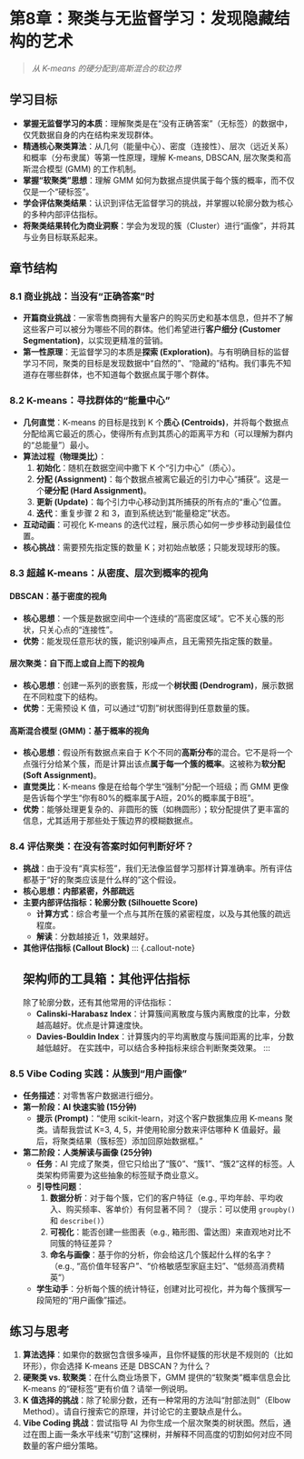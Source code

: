 # 第8章：聚类与无监督学习：发现隐藏结构的艺术

> *从 K-means 的硬分配到高斯混合的软边界*

## 学习目标

- **掌握无监督学习的本质**：理解聚类是在“没有正确答案”（无标签）的数据中，仅凭数据自身的内在结构来发现群体。
- **精通核心聚类算法**：从几何（能量中心）、密度（连接性）、层次（远近关系）和概率（分布隶属）等第一性原理，理解 K-means, DBSCAN, 层次聚类和高斯混合模型 (GMM) 的工作机制。
- **掌握“软聚类”思想**：理解 GMM 如何为数据点提供属于每个簇的概率，而不仅仅是一个“硬标签”。
- **学会评估聚类结果**：认识到评估无监督学习的挑战，并掌握以轮廓分数为核心的多种内部评估指标。
- **将聚类结果转化为商业洞察**：学会为发现的簇（Cluster）进行“画像”，并将其与业务目标联系起来。

## 章节结构

### 8.1 商业挑战：当没有“正确答案”时

- **开篇商业挑战**：一家零售商拥有大量客户的购买历史和基本信息，但并不了解这些客户可以被分为哪些不同的群体。他们希望进行**客户细分 (Customer Segmentation)**，以实现更精准的营销。
- **第一性原理**：无监督学习的本质是**探索 (Exploration)**。与有明确目标的监督学习不同，聚类的目标是发现数据中“自然的”、“隐藏的”结构。我们事先不知道存在哪些群体，也不知道每个数据点属于哪个群体。

### 8.2 K-means：寻找群体的“能量中心”

- **几何直觉**：K-means 的目标是找到 K 个**质心 (Centroids)**，并将每个数据点分配给离它最近的质心，使得所有点到其质心的距离平方和（可以理解为群内的“总能量”）最小。
- **算法过程（物理类比）**：
    1.  **初始化**：随机在数据空间中撒下 K 个“引力中心”（质心）。
    2.  **分配 (Assignment)**：每个数据点被离它最近的引力中心“捕获”。这是一个**硬分配 (Hard Assignment)**。
    3.  **更新 (Update)**：每个引力中心移动到其所捕获的所有点的“重心”位置。
    4.  **迭代**：重复步骤 2 和 3，直到系统达到“能量稳定”状态。
- **互动动画**：可视化 K-means 的迭代过程，展示质心如何一步步移动到最佳位置。
- **核心挑战**：需要预先指定簇的数量 K；对初始点敏感；只能发现球形的簇。

### 8.3 超越 K-means：从密度、层次到概率的视角

#### **DBSCAN：基于密度的视角**
- **核心思想**：一个簇是数据空间中一个连续的“高密度区域”。它不关心簇的形状，只关心点的“连接性”。
- **优势**：能发现任意形状的簇，能识别噪声点，且无需预先指定簇的数量。

#### **层次聚类：自下而上或自上而下的视角**
- **核心思想**：创建一系列的嵌套簇，形成一个**树状图 (Dendrogram)**，展示数据在不同粒度下的结构。
- **优势**：无需预设 K 值，可以通过“切割”树状图得到任意数量的簇。

#### **高斯混合模型 (GMM)：基于概率的视角**
- **核心思想**：假设所有数据点来自于 K个不同的**高斯分布**的混合。它不是将一个点强行分给某个簇，而是计算出该点**属于每一个簇的概率**。这被称为**软分配 (Soft Assignment)**。
- **直觉类比**：K-means 像是在给每个学生“强制”分配一个班级；而 GMM 更像是告诉每个学生“你有80%的概率属于A班，20%的概率属于B班”。
- **优势**：能够处理更复杂的、非圆形的簇（如椭圆形）；软分配提供了更丰富的信息，尤其适用于那些处于簇边界的模糊数据点。

### 8.4 评估聚类：在没有答案时如何判断好坏？

- **挑战**：由于没有“真实标签”，我们无法像监督学习那样计算准确率。所有评估都基于“好的聚类应该是什么样的”这个假设。
- **核心思想：内部紧密，外部疏远**
- **主要内部评估指标：轮廓分数 (Silhouette Score)**
    - **计算方式**：综合考量一个点与其所在簇的紧密程度，以及与其他簇的疏远程度。
    - **解读**：分数越接近 1，效果越好。
- **其他评估指标 (Callout Block)**
  ::: {.callout-note}
  ## 架构师的工具箱：其他评估指标
  除了轮廓分数，还有其他常用的评估指标：
  - **Calinski-Harabasz Index**：计算簇间离散度与簇内离散度的比率，分数越高越好。优点是计算速度快。
  - **Davies-Bouldin Index**：计算簇内的平均离散度与簇间距离的比率，分数越低越好。
  在实践中，可以结合多种指标来综合判断聚类效果。
  :::

### 8.5 Vibe Coding 实践：从簇到“用户画像”

- **任务描述**：对零售客户数据进行细分。
- **第一阶段：AI 快速实验 (15分钟)**
    - **提示 (Prompt)**：“使用 scikit-learn，对这个客户数据集应用 K-means 聚类。请帮我尝试 K=3, 4, 5，并使用轮廓分数来评估哪种 K 值最好。最后，将聚类结果（簇标签）添加回原始数据框。”
- **第二阶段：人类解读与画像 (25分钟)**
    - **任务**：AI 完成了聚类，但它只给出了“簇0”、“簇1”、“簇2”这样的标签。人类架构师需要为这些抽象的标签赋予商业意义。
    - **引导性问题**：
        1.  **数据分析**：对于每个簇，它们的客户特征（e.g., 平均年龄、平均收入、购买频率、客单价）有何显著不同？（提示：可以使用 `groupby()` 和 `describe()`）
        2.  **可视化**：能否创建一些图表（e.g., 箱形图、雷达图）来直观地对比不同簇的特征差异？
        3.  **命名与画像**：基于你的分析，你会给这几个簇起什么样的名字？（e.g., “高价值年轻客户”、“价格敏感型家庭主妇”、“低频高消费精英”）
    - **学生动手**：分析每个簇的统计特征，创建对比可视化，并为每个簇撰写一段简短的“用户画像”描述。

## 练习与思考

1.  **算法选择**：如果你的数据包含很多噪声，且你怀疑簇的形状是不规则的（比如环形），你会选择 K-means 还是 DBSCAN？为什么？
2.  **硬聚类 vs. 软聚类**：在什么商业场景下，GMM 提供的“软聚类”概率信息会比 K-means 的“硬标签”更有价值？请举一例说明。
3.  **K 值选择的挑战**：除了轮廓分数，还有一种常用的方法叫“肘部法则”（Elbow Method）。请自行搜索它的原理，并讨论它的主要缺点是什么。
4.  **Vibe Coding 挑战**：尝试指导 AI 为你生成一个层次聚类的树状图。然后，通过在图上画一条水平线来“切割”这棵树，并解释不同高度的切割如何对应不同数量的客户细分策略。
